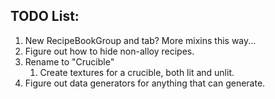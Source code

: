## TODO List:

1. New RecipeBookGroup and tab? More mixins this way...
2. Figure out how to hide non-alloy recipes.
3. Rename to "Crucible"
    1. Create textures for a crucible, both lit and unlit.
4. Figure out data generators for anything that can generate.
